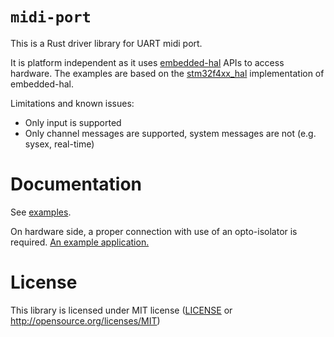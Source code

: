 # `midi-port`

This is a Rust driver library for UART midi port. 

It is platform independent as it uses [embedded-hal] APIs to access hardware.
The examples are based on the [stm32f4xx_hal] implementation of embedded-hal.

Limitations and known issues:
* Only input is supported
* Only channel messages are supported, system messages are not (e.g. sysex, real-time)

# Documentation

See [examples].

On hardware side, a proper connection with use of an opto-isolator is required. [An example application.](http://nerdclub-uk.blogspot.com/2017/04/a-quick-thanks-to-jason-for-midi-in.html)

# License

This library is licensed under MIT license ([LICENSE](LICENSE) or http://opensource.org/licenses/MIT)

[embedded-hal]: https://docs.rs/embedded-hal/0.2.3/embedded_hal/
[stm32f4xx_hal]: https://docs.rs/stm32f4xx-hal/0.5.0/stm32f4xx_hal/
[examples]: https://github.com/wjakobczyk/midi-port/tree/master/examples